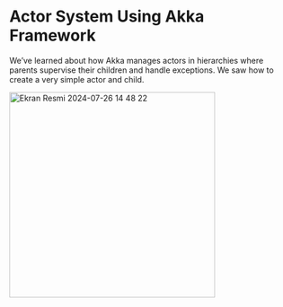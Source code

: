 # Actor System Using Akka Framework
We’ve learned about how Akka manages actors in hierarchies where parents supervise their children and handle exceptions. We saw how to create a very simple actor and child.

<img width="366" alt="Ekran Resmi 2024-07-26 14 48 22" src="https://github.com/user-attachments/assets/5da2f3c2-08d5-46f5-b360-593954eeafd7">
